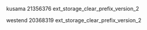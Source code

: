 
kusama
  21356376
    ext_storage_clear_prefix_version_2

westend
  20368319
    ext_storage_clear_prefix_version_2
